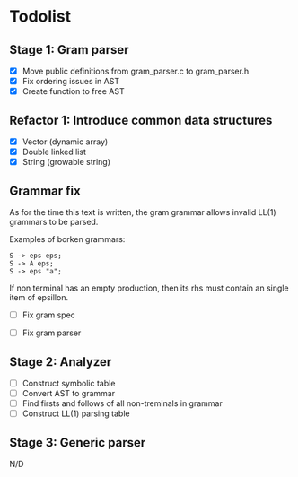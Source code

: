 # Todolist

## Stage 1: Gram parser
- [x] Move public definitions from gram_parser.c to gram_parser.h
- [x] Fix ordering issues in AST
- [x] Create function to free AST 

## Refactor 1: Introduce common data structures
- [x] Vector (dynamic array)
- [x] Double linked list
- [x] String (growable string)

## Grammar fix
As for the time this text is written, the gram grammar allows invalid LL(1)
grammars to be parsed.

Examples of borken grammars:
```
S -> eps eps;
S -> A eps;
S -> eps "a";
```

If non terminal has an empty production, then its rhs must contain an single
item of epsillon.

- [ ] Fix gram spec
- [ ] Fix gram parser


## Stage 2: Analyzer
- [ ] Construct symbolic table
- [ ] Convert AST to grammar
- [ ] Find firsts and follows of all non-treminals in grammar
- [ ] Construct LL(1) parsing table

## Stage 3: Generic parser
N/D
